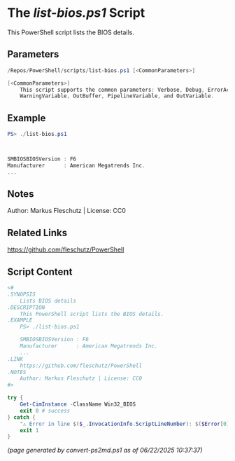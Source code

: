 The *list-bios.ps1* Script
===========================

This PowerShell script lists the BIOS details.

Parameters
----------
```powershell
/Repos/PowerShell/scripts/list-bios.ps1 [<CommonParameters>]

[<CommonParameters>]
    This script supports the common parameters: Verbose, Debug, ErrorAction, ErrorVariable, WarningAction, 
    WarningVariable, OutBuffer, PipelineVariable, and OutVariable.
```

Example
-------
```powershell
PS> ./list-bios.ps1



SMBIOSBIOSVersion : F6
Manufacturer      : American Megatrends Inc.
...

```

Notes
-----
Author: Markus Fleschutz | License: CC0

Related Links
-------------
https://github.com/fleschutz/PowerShell

Script Content
--------------
```powershell
<#
.SYNOPSIS
	Lists BIOS details
.DESCRIPTION
	This PowerShell script lists the BIOS details.
.EXAMPLE
	PS> ./list-bios.ps1

	SMBIOSBIOSVersion : F6
	Manufacturer      : American Megatrends Inc.
	...
.LINK
	https://github.com/fleschutz/PowerShell
.NOTES
	Author: Markus Fleschutz | License: CC0
#>

try {
	Get-CimInstance -ClassName Win32_BIOS
	exit 0 # success
} catch {
	"⚠️ Error in line $($_.InvocationInfo.ScriptLineNumber): $($Error[0])"
	exit 1
}
```

*(page generated by convert-ps2md.ps1 as of 06/22/2025 10:37:37)*

